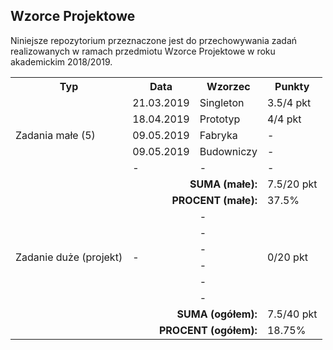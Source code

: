 ## Wzorce Projektowe

Niniejsze repozytorium przeznaczone jest do przechowywania
zadań realizowanych w ramach przedmiotu Wzorce Projektowe
w roku akademickim 2018/2019.

<table>
  <tr>
    <th>Typ</th>
    <th>Data</th>
    <th>Wzorzec</th>
    <th>Punkty</th>
  </tr>
  <tr>
    <td rowspan="5">Zadania małe (5)</td>
    <td>21.03.2019</td>
    <td>Singleton</td>
    <td>3.5/4 pkt</td>
  </tr>
  <tr>
    <td>18.04.2019</td>
    <td>Prototyp</td>
    <td>4/4 pkt</td>
  </tr>
  <tr>
    <td>09.05.2019</td>
    <td>Fabryka</td>
    <td>-</td>
  </tr>
  <tr>
    <td>09.05.2019</td>
    <td>Budowniczy</td>
    <td>-</td>
  </tr>
  <tr>
    <td>-</td>
    <td>-</td>
    <td>-</td>
  </tr>
  <tr>
    <td colspan="3" align="right"><b>SUMA (małe):</b></td>
    <td>7.5/20 pkt</td>
  </tr>
  <tr>
    <td colspan="3" align="right"><b>PROCENT (małe):</b></td>
    <td>37.5%</td>
  </tr>
  <tr>
    <td rowspan="6">
      Zadanie duże (projekt)
    </td>
    <td rowspan="6">-</td>
    <td>-</td>
    <td rowspan="6">0/20 pkt</td>
  </tr>
  <tr>
    <td>-</td>
  </tr>
  <tr>
    <td>-</td>
  </tr>
  <tr>
    <td>-</td>
  </tr>
  <tr>
    <td>-</td>
  </tr>
  <tr>
    <td>-</td>
  </tr>
  <tr>
    <td colspan="3" align="right"><b>SUMA (ogółem):</b></td>
    <td>7.5/40 pkt</td>
  </tr>
  <tr>
    <td colspan="3" align="right"><b>PROCENT (ogółem):</b></td>
    <td>18.75%</td>
  </tr>
</table>
